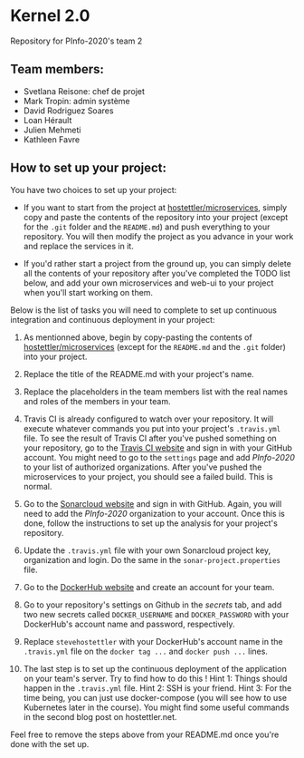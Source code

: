 # Kernel 2.0

Repository for PInfo-2020's team 2

## Team members:

- Svetlana Reisone: chef de projet
- Mark Tropin: admin système
- David Rodriguez Soares
- Loan Hérault
- Julien Mehmeti
- Kathleen Favre

## How to set up your project:

You have two choices to set up your project:

- If you want to start from the project at [hostettler/microservices](https://github.com/hostettler/microservices), simply copy and paste the contents of the repository into your project (except for the `.git` folder and the `README.md`) and push everything to your repository. You will then modify the project as you advance in your work and replace the services in it.

- If you'd rather start a project from the ground up, you can simply delete all the contents of your repository after you've completed the TODO list below, and add your own microservices and web-ui to your project when you'll start working on them.

Below is the list of tasks you will need to complete to set up continuous integration and continuous deployment in your project:

1. As mentionned above, begin by copy-pasting the contents of [hostettler/microservices](https://github.com/hostettler/microservices) (except for the `README.md` and the `.git` folder) into your project.

2. Replace the title of the README.md with your project's name.

3. Replace the placeholders in the team members list with the real names and roles of the members in your team.

4. Travis CI is already configured to watch over your repository. It will execute whatever commands you put into your project's `.travis.yml` file. To see the result of Travis CI after you've pushed something on your repository, go to the [Travis CI website](https://travis-ci.org/) and sign in with your GitHub account. You might need to go to the `settings` page and add *PInfo-2020* to your list of authorized organizations. After you've pushed the microservices to your project, you should see a failed build. This is normal.

5. Go to the [Sonarcloud website](https://sonarcloud.io/) and sign in with GitHub. Again, you will need to add the *PInfo-2020* organization to your account. Once this is done, follow the instructions to set up the analysis for your project's repository. 

6. Update the `.travis.yml` file with your own Sonarcloud project key, organization and login. Do the same in the `sonar-project.properties` file.

7. Go to the [DockerHub website](https://hub.docker.com/) and create an account for your team.

8. Go to your repository's settings on Github in the *secrets* tab, and add two new secrets called `DOCKER_USERNAME` and `DOCKER_PASSWORD` with your DockerHub's account name and password, respectively.

9. Replace `stevehostettler` with your DockerHub's account name in the `.travis.yml` file on the `docker tag ...` and `docker push ...` lines.

10. The last step is to set up the continuous deployment of the application on your team's server. Try to find how to do this ! Hint 1: Things should happen in the `.travis.yml` file. Hint 2: SSH is your friend. Hint 3: For the time being, you can just use docker-compose (you will see how to use Kubernetes later in the course). You might find some useful commands in the second blog post on hostettler.net.

Feel free to remove the steps above from your README.md once you're done with the set up.
